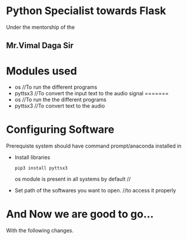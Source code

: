 # Python Specialist towards Flask 
Under the mentorship of the
## Mr.Vimal Daga Sir


# Modules used

- os                  //To run the different programs
- pyttsx3             //To convert the input text to the audio signal
=======
- os                  //To run the the different programs
- pyttsx3             //To convert text to the audio


# Configuring Software
   Prerequiste system should have command prompt/anaconda installed in
- Install libraries
  ```
  pip3 install pyttsx3
  ```
  os module is present in all systems by default //

- Set path of the softwares you want to open. //to access it properly 
# And Now we are good to go...
With the following changes.


